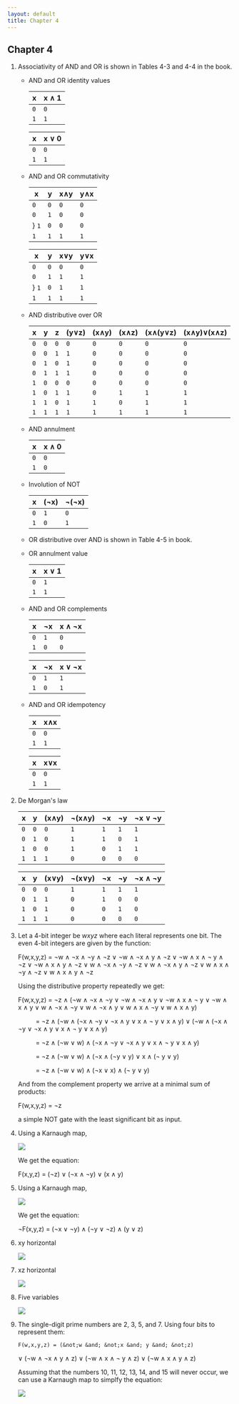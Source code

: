 ```yaml
---
layout: default
title: Chapter 4
---
```


## Chapter 4

1.  Associativity of AND and OR is shown in Tables 4-3 and 4-4 in the book.

    - AND and OR identity values
  
      |  x  | x &and; 1 |
      |-----|-----------|
      | `0` |    `0`    |
      | `1` |    `1`    |

      |  x  | x &or; 0  |
      |-----|-----------|
      | `0` |    `0`    |
      | `1` |    `1`    |

    - AND and OR commutativity

        |  x  |  y  | x&and;y | y&and;x |
        |-----|-----|---------|---------|
        | `0` | `0` |   `0`   |   `0`   |
        | `0` | `1` |   `0`   |   `0`   |
        } `1` | `0` |   `0`   |   `0`   |
        | `1` | `1` |   `1`   |   `1`   |

        |  x  |  y  | x&or;y  | y&or;x  |
        |-----|-----|---------|---------|
        | `0` | `0` |   `0`   |   `0`   |
        | `0` | `1` |   `1`   |   `1`   |
        } `1` | `0` |   `1`   |   `1`   |
        | `1` | `1` |   `1`   |   `1`   |

    -  AND distributive over OR

          |  x  |  y  |  z  | (y&or;z) | (x&and;y) | (x&and;z) | (x&and;(y&or;z) | (x&and;y)&or;(x&and;z) |
          |-----|-----|-----|----------|-----------|-----------|-----------------|------------------------|
          | `0` | `0` | `0` |   `0`    |    `0`    |    `0`    |     `0`         |           `0`          |    
          | `0` | `0` | `1` |   `1`    |    `0`    |    `0`    |     `0`         |           `0`          |
          | `0` | `1` | `0` |   `1`    |    `0`    |    `0`    |     `0`         |           `0`          |
          | `0` | `1` | `1` |   `1`    |    `0`    |    `0`    |     `0`         |           `0`          |
          | `1` | `0` | `0` |   `0`    |    `0`    |    `0`    |     `0`         |           `0`          |
          | `1` | `0` | `1` |   `1`    |    `0`    |    `1`    |     `1`         |           `1`          |
          | `1` | `1` | `0` |   `1`    |    `1`    |    `0`    |     `1`         |           `1`          |
          | `1` | `1` | `1` |   `1`    |    `1`    |    `1`    |     `1`         |           `1`          |

    - AND annulment

        |  x  | x &and; 0 |
        |-----|-----------|
        | `0` |    `0`    |
        | `1` |    `0`    |
        
    - Involution of NOT
        
        |  x  | (&not;x) | &not;(&not;x) |
        |-----|----------|---------------|
        | `0` |    `1`   |      `0`      |
        | `1` |    `0`   |      `1`      |

    - OR distributive over AND is shown in Table 4-5 in book.

    - OR annulment value

        |  x  | x &or; 1  |
        |-----|-----------|
        | `0` |    `1`    |
        | `1` |    `1`    |

    - AND and OR complements

        |  x  | &not;x | x &and; &not;x |
        |-----|--------|----------------|
        | `0` |  `1`   |      `0`       |
        | `1` |  `0`   |      `0`       |

        |  x  | &not;x | x &or; &not;x |
        |-----|--------|----------------|
        | `0` |  `1`   |      `1`       |
        | `1` |  `0`   |      `1`       |

    - AND and OR idempotency

        |  x  | x&and;x |
        |-----|---------|
        | `0` |   `0`   |
        | `1` |   `1`   |

        |  x  | x&or;x  |
        |-----|---------|
        | `0` |   `0`   |
        | `1` |   `1`   |

2.  De Morgan's law

    |  x  |  y  |  (x&and;y)  | &not;(x&and;y) | &not;x | &not;y | &not;x &or; &not;y |
    |-----|-----|-------------|----------------|--------|--------|--------------------|
    | `0` | `0` |     `0`     |      `1`       |   `1`  |   `1`  |       `1`          |    
    | `0` | `1` |     `0`     |      `1`       |   `1`  |   `0`  |       `1`          |
    | `1` | `0` |     `0`     |      `1`       |   `0`  |   `1`  |       `1`          |
    | `1` | `1` |     `1`     |      `0`       |   `0`  |   `0`  |       `0`          |

    |  x  |  y  |  (x&or;y)  | &not;(x&or;y) | &not;x | &not;y | &not;x &and; &not;y |
    |-----|-----|------------|---------------|--------|--------|---------------------|
    | `0` | `0` |     `0`    |      `1`      |   `1`  |   `1`  |        `1`          |    
    | `0` | `1` |     `1`    |      `0`      |   `1`  |   `0`  |        `0`          |
    | `1` | `0` |     `1`    |      `0`      |   `0`  |   `1`  |        `0`          |
    | `1` | `1` |     `1`    |      `0`      |   `0`  |   `0`  |        `0`          |

3. Let a 4-bit integer be *wxyz* where each literal represents one bit. The even 4-bit integers are given by the function:

   F(w,x,y,z) = &not;w &and; &not;x &and; &not;y &and; &not;z
      &or; &not;w &and; &not;x &and; y &and; &not;z
      &or; &not;w &and; x &and; &not; y &and; &not;z
      &or; &not;w &and; x &and; y &and; &not;z
      &or; w &and; &not;x &and; &not;y &and; &not;z
      &or; w &and; &not;x &and; y &and; &not;z
      &or; w &and; x &and; &not;y &and; &not;z
      &or; w &and; x &and; y &and; &not;z
      
   Using the distributive property repeatedly we get:

   F(w,x,y,z) = &not;z &and; (&not;w &and; &not;x &and; &not;y
      &or; &not;w &and; &not;x &and; y &or; &not;w &and; x &and; &not; y
      &or; &not;w &and; x &and; y &or; w &and; &not;x &and; &not;y
      &or; w &and; &not;x &and; y &or; w &and; x &and; &not;y
      &or; w &and; x &and; y)

    &nbsp;&nbsp;&nbsp;&nbsp;&nbsp;&nbsp;&nbsp;&nbsp;&nbsp;&nbsp;= &not;z &and; (&not;w &and; (&not;x &and; &not;y &or; &not;x &and; y &or; x &and; &not; y &or; x &and; y)
     &or; (&not;w &and; (&not;x &and; &not;y &or; &not;x &and; y &or; x &and; &not; y &or; x &and; y)

    &nbsp;&nbsp;&nbsp;&nbsp;&nbsp;&nbsp;&nbsp;&nbsp;&nbsp;&nbsp;= &not;z &and; (&not;w &or; w) &and; (&not;x &and; &not;y &or; &not;x &and; y &or; x &and; &not; y &or; x &and; y)
    
    &nbsp;&nbsp;&nbsp;&nbsp;&nbsp;&nbsp;&nbsp;&nbsp;&nbsp;&nbsp;= &not;z &and; (&not;w &or; w) &and; (&not;x &and; (&not;y &or; y) &or; x &and; (&not; y &or; y)
    
    &nbsp;&nbsp;&nbsp;&nbsp;&nbsp;&nbsp;&nbsp;&nbsp;&nbsp;&nbsp;= &not;z &and; (&not;w &or; w) &and; (&not;x &or; x) &and; (&not; y &or; y)

   And from the complement property we arrive at a minimal sum of products:

   F(w,x,y,z) = &not;z

   a simple NOT gate with the least significant bit as input.

4. Using a Karnaugh map,

   ![](./assets/images/ch_04/Kmap_4_4.svg)

   We get the equation:

   F(x,y,z) = (&not;z) &or; (&not;x &and; &not;y)
      &or; (x &and; y)

5. Using a Karnaugh map,

   ![](./assets/images/ch_04/Kmap_4_5.svg)

   We get the equation:

    &not;F(x,y,z) = (&not;x &or; &not;y)
      &and; (&not;y &or; &not;z)
      &and; (y &or; z)

6. xy horizontal

   ![](./assets/images/ch_04/4.svg)
7. xz horizontal

   ![](./assets/images/ch_04/5.svg)
8. Five variables

   ![](./assets/images/ch_04/6.svg)
9. The single-digit prime numbers are 2, 3, 5, and 7. Using four bits to represent them:
    
       F(w,x,y,z) = (&not;w &and; &not;x &and; y &and; &not;z) 
      &or; (&not;w &and; &not;x &and; y &and; z)
      &or; (&not;w &and; x &and; &not; y &and; z)
      &or; (&not;w &and; x &and; y &and; z)

    Assuming that the numbers 10, 11, 12, 13, 14, and 15 will never occur, we can use a Karnaugh map to simplfy the equation:

   ![](./assets/images/ch_04/6.svg)

